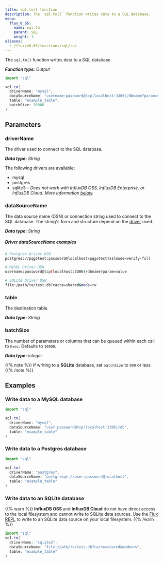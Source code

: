 ```yaml
---
title: sql.to() function
description: The `sql.to()` function writes data to a SQL database.
menu:
  flux_0_65:
    name: sql.to
    parent: SQL
    weight: 1
aliases:
  - /flux/v0.65/functions/sql/to/
---
```


The `sql.to()` function writes data to a SQL database.

_**Function type:** Output_

```js
import "sql"

sql.to(
  driverName: "mysql",
  dataSourceName: "username:password@tcp(localhost:3306)/dbname?param=value",
  table: "example_table",
  batchSize: 10000
)
```

## Parameters

### driverName
The driver used to connect to the SQL database.

_**Data type:** String_

The following drivers are available:

- mysql
- postgres
- sqlite3 – _Does not work with InfluxDB OSS, InfluxDB Enterprise, or InfluxDB Cloud.
  More information [below](#write-data-to-an-sqlite-database)._

### dataSourceName
The data source name (DSN) or connection string used to connect to the SQL database.
The string's form and structure depend on the [driver](#drivername) used.

_**Data type:** String_

##### Driver dataSourceName examples
```sh
# Postgres Driver DSN
postgres://pqgotest:password@localhost/pqgotest?sslmode=verify-full

# MySQL Driver DSN
username:password@tcp(localhost:3306)/dbname?param=value

# SQLite Driver DSN
file:/path/to/test.db?cache=shared&mode=rw
```

### table
The destination table.

_**Data type:** String_

### batchSize
The number of parameters or columns that can be queued within each call to `Exec`.
Defaults to `10000`.

_**Data type:** Integer_

{{% note %}}
If writing to a **SQLite** database, set `batchSize` to `999` or less.
{{% /note %}}

## Examples

### Write data to a MySQL database
```js
import "sql"

sql.to(
  driverName: "mysql",
  dataSourceName: "user:password@tcp(localhost:3306)/db",
  table: "example_table"
)
```

### Write data to a Postgres database
```js
import "sql"

sql.to(
  driverName: "postgres",
  dataSourceName: "postgresql://user:password@localhost",
  table: "example_table"
)
```

### Write data to an SQLite database

{{% warn %}}
**InfluxDB OSS** and **InfluxDB Cloud** do not have direct access to the local filesystem
and cannot write to SQLite data sources.
Use the [Flux REPL](/flux/v0.65/guides/executing-queries#influx-cli-in-flux-mode) to write to an SQLite data
source on your local filesystem.
{{% /warn %}}

```js
import "sql"
sql.to(
  driverName: "sqlite3",
  dataSourceName: "file:/path/to/test.db?cache=shared&mode=rw",
  table: "example_table"
)
```
